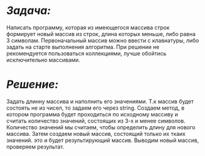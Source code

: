 # *Задача:*
Написать программу, которая из имеющегося массива строк формирует новый массив из строк, длина которых меньше, либо равна 3 символам. Первоначальный массив можно ввести с клавиатуры, либо задать на старте выполнения алгоритма. При решении не рекомендуется пользоваться коллекциями, лучше обойтись исключительно массивами.

# *Решение:*
Задать длинну массива и наполнить его значениями. Т.к массив будет состоять не из чисел, то задаем его через string. 
Создаем метод, в котором программа будет проходиться по исходному массиву и считать количество значений, состоящих из 3-х и менее символов. Количество значений мы считаем, чтобы определить длину для нового массива.
Затем создаем новый массив, состоящий только их ткаих значений. это и будет результирующий массив.
Выводим новый массив, проверяем результат.